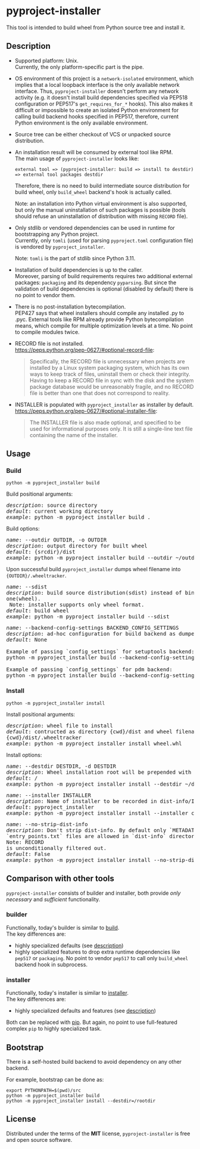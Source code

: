 # pyproject-installer

This tool is intended to build wheel from Python source tree and install it.


## Description

- Supported platform: Unix.<br>
  Currently, the only platform-specific part is the pipe.

- OS environment of this project is a `network-isolated` environment, which
  implies that a local loopback interface is the only available network
  interface. Thus, `pyproject-installer` doesn't perform any network activity
  (e.g. it doesn't install build dependencies specified via PEP518 configuration
  or PEP517's `get_requires_for_*` hooks). This also makes it difficult or
  impossible to create an isolated Python environment for calling build backend
  hooks specified in PEP517, therefore, current Python environment is the only
  available environment.

- Source tree can be either checkout of VCS or unpacked source distribution.

- An installation result will be consumed by external tool like RPM.<br>
  The main usage of `pyproject-installer` looks like:
  ```
  external tool => (pyproject-installer: build => install to destdir) => external tool packages destdir
  ```

  Therefore, there is no need to build intermediate source distribution for
  build wheel, only `build_wheel` backend's hook is actually called.

  Note: an installation into Python virtual environment is also supported, but
  only the manual uninstallation of such packages is possible (tools should
  refuse an uninstallation of distribution with missing `RECORD` file).

- Only stdlib or vendored dependencies can be used in runtime for bootstrapping
  any Python project.<br>
  Currently, only `tomli` (used for parsing `pyproject.toml` configuration file)
  is vendored by `pyproject_installer`.

  Note: `tomli` is the part of stdlib since Python 3.11.

- Installation of build dependencies is up to the caller.<br>
  Moreover, parsing of build requirements requires two additional external
  packages: `packaging` and its dependency `pyparsing`. But since the validation
  of build dependencies is optional (disabled by default) there is no point to
  vendor them.

- There is no post-installation bytecompilation.<br>
  PEP427 says that wheel installers should compile any installed .py to .pyc.
  External tools like RPM already provide Python bytecompilation means, which
  compile for multiple optimization levels at a time. No point to compile
  modules twice.

- RECORD file is not installed.<br>
  https://peps.python.org/pep-0627/#optional-record-file:
  > Specifically, the RECORD file is unnecessary when projects are installed by
    a Linux system packaging system, which has its own ways to keep track of
    files, uninstall them or check their integrity. Having to keep a RECORD file
    in sync with the disk and the system package database would be unreasonably
    fragile, and no RECORD file is better than one that does not correspond to
    reality.

- INSTALLER is populated with `pyproject_installer` as installer by default.<br>
  https://peps.python.org/pep-0627/#optional-installer-file:
  > The INSTALLER file is also made optional, and specified to be used for
    informational purposes only. It is still a single-line text file containing
    the name of the installer.


## Usage

### Build
```
python -m pyproject_installer build
```

Build positional arguments:
<pre>
<em>description</em>: source directory
<em>default</em>: current working directory
<em>example</em>: python -m pyproject_installer build .
</pre>

Build options:
<pre>
<em>name</em>: --outdir OUTDIR, -o OUTDIR
<em>description</em>: output directory for built wheel
<em>default</em>: {srcdir}/dist
<em>example</em>: python -m pyproject_installer build --outdir ~/outdir
</pre>
Upon successful build `pyproject_installer` dumps wheel filename into
`{OUTDIR}/.wheeltracker`.

<pre>
<em>name</em>: --sdist
<em>description</em>: build source distribution(sdist) instead of binary
one(wheel).<br> Note: installer supports only wheel format.
<em>default</em>: build wheel
<em>example</em>: python -m pyproject_installer build --sdist
</pre>

<pre>
<em>name</em>: --backend-config-settings BACKEND_CONFIG_SETTINGS
<em>description</em>: ad-hoc configuration for build backend as dumped JSON dictionary
<em>default</em>: None

Example of passing `config_settings` for setuptools backend:
python -m pyproject_installer build --backend-config-settings='{"--global-option": ["--python-tag=sometag", "--build-number=123"]}'

Example of passing `config_settings` for pdm backend:
python -m pyproject_installer build --backend-config-settings='{"--python-tag": "sometag"}'
</pre>

### Install
```
python -m pyproject_installer install
```

Install positional arguments:
<pre>
<em>description</em>: wheel file to install
<em>default</em>: contructed as directory {cwd}/dist and wheel filename read from
{cwd}/dist/.wheeltracker
<em>example</em>: python -m pyproject_installer install wheel.whl
</pre>

Install options:
<pre>
<em>name</em>: --destdir DESTDIR, -d DESTDIR
<em>description</em>: Wheel installation root will be prepended with destdir
<em>default</em>: /
<em>example</em>: python -m pyproject_installer install --destdir ~/destdir
</pre>

<pre>
<em>name</em>: --installer INSTALLER
<em>description</em>: Name of installer to be recorded in dist-info/INSTALLER
<em>default</em>: pyproject_installer
<em>example</em>: python -m pyproject_installer install --installer custom_installer
</pre>

<pre>
<em>name</em>: --no-strip-dist-info
<em>description</em>: Don't strip dist-info. By default only `METADATA` and 
`entry_points.txt` files are allowed in `dist-info` directory.<br>Note: RECORD 
is unconditionally filtered out.
<em>default</em>: False
<em>example</em>: python -m pyproject_installer install --no-strip-dist-info
</pre>

## Comparison with other tools

`pyproject-installer` consists of builder and installer, both provide
*only necessary* and *sufficient* functionality.

### builder

Functionally, today's builder is similar to [build](https://pypi.org/project/build).<br>
The key differences are:
- highly specialized defaults (see [description](#Description))
- highly specialized features to drop extra runtime dependencies like
  `pep517` or `packaging`. No point to vendor `pep517` to call only
  `build_wheel` backend hook in subprocess.

### installer

Functionally, today's installer is similar to [installer](https://pypi.org/project/installer).<br>
The key differences are:
- highly specialized defaults and features (see [description](#Description))

Both can be replaced with [pip](https://pypi.org/project/pip). But again, no
point to use full-featured complex `pip` to highly specialized task.


## Bootstrap
There is a self-hosted build backend to avoid dependency on any other backend.

For example, bootstrap can be done as:
```console
export PYTHONPATH=$(pwd)/src
python -m pyproject_installer build
python -m pyproject_installer install --destdir=/rootdir
```


## License

Distributed under the terms of the **MIT** license, `pyproject-installer` is
free and open source software.
